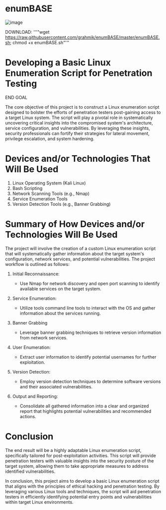 # enumBASE

![image](https://github.com/grahmik/enumBASE/assets/125515783/3c23d1af-7e9f-4820-b95b-84495c5ae789)

DOWNLOAD:
'''"wget https://raw.githubusercontent.com/grahmik/enumBASE/master/enumBASE.sh; chmod +x enumBASE.sh"'''





# Developing a Basic Linux Enumeration Script for Penetration Testing

END GOAL

The core objective of this project is to construct a Linux enumeration script designed to bolster the efforts of penetration testers post-gaining access to a target Linux system. The script will play a pivotal role in systematically uncovering critical insights into the compromised system's architecture, service configuration, and vulnerabilities. By leveraging these insights, security professionals can fortify their strategies for lateral movement, privilege escalation, and system hardening.


# Devices and/or Technologies That Will Be Used

1. Linux Operating System (Kali Linux)
2. Bash Scripting
3. Network Scanning Tools (e.g., Nmap)
4. Service Enumeration Tools 
5. Version Detection Tools (e.g., Banner Grabbing)


# Summary of How Devices and/or Technologies Will Be Used

The project will involve the creation of a custom Linux enumeration script that will systematically gather information about the target system's configuration, network services, and potential vulnerabilities. The project workflow is outlined as follows:

1. Initial Reconnaissance:
   - Use Nmap for network discovery and open port scanning to identify available services on the target system.

2. Service Enumeration:
   - Utilize tools command line tools to interact with the OS and gather information about the services running.

3. Banner Grabbing
   - Leverage banner grabbing techniques to retrieve version information from network services.

4. User Enumeration:
   - Extract user information to identify potential usernames for further exploitation.

5. Version Detection:
   - Employ version detection techniques to determine software versions and their associated vulnerabilities.

6. Output and Reporting:
   - Consolidate all gathered information into a clear and organized report that highlights potential vulnerabilities and recommended actions.


# Conclusion

The end result will be a highly adaptable Linux enumeration script, specifically tailored for post-exploitation activities. This script will provide penetration testers with valuable insights into the security posture of the target system, allowing them to take appropriate measures to address identified vulnerabilities.

In conclusion, this project aims to develop a basic Linux enumeration script that aligns with the principles of ethical hacking and penetration testing. By leveraging various Linux tools and techniques, the script will aid penetration testers in efficiently identifying potential entry points and vulnerabilities within target Linux environments.


